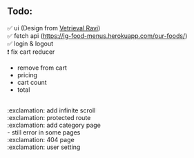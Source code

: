 ## Todo:

:white_check_mark: ui (Design from <a href='https://www.youtube.com/watch?v=CjGEuLgt4nw'>Vetrieval Ravi</a>)
<br>
:white_check_mark: fetch api (https://ig-food-menus.herokuapp.com/our-foods/)
<br>
:white_check_mark: login & logout
<br>
:exclamation: fix cart reducer
<br> 
- remove from cart
- pricing
- cart count
- total 
<br>
:exclamation: add infinite scroll
<br>
:exclamation: protected route
<br>
:exclamation: add category page
<br>
- still error in some pages
<br>
:exclamation: 404 page
<br>
:exclamation: user setting


